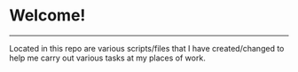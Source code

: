 # Welcome!
***
Located in this repo are various scripts/files that I have created/changed to help me carry out various tasks at my places of work.

